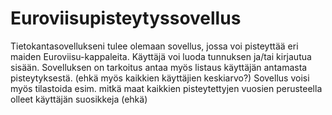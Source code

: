 # Euroviisupisteytyssovellus

Tietokantasovellukseni tulee olemaan sovellus, jossa voi pisteyttää eri maiden Euroviisu-kappaleita.
Käyttäjä voi luoda tunnuksen ja/tai kirjautua sisään.
Sovelluksen on tarkoitus antaa myös listaus käyttäjän antamasta pisteytyksestä. (ehkä myös kaikkien käyttäjien keskiarvo?)
Sovellus voisi myös tilastoida esim. mitkä maat kaikkien pisteytettyjen vuosien perusteella olleet käyttäjän suosikkeja (ehkä)
